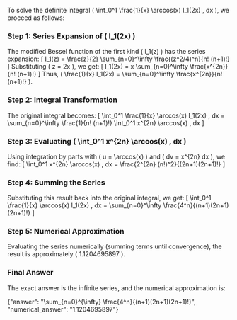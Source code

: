 


To solve the definite integral \( \int_0^1 \frac{1}{x} \arccos(x) I_1(2x) \, dx \), we proceed as follows:

### Step 1: Series Expansion of \( I_1(2x) \)
The modified Bessel function of the first kind \( I_1(z) \) has the series expansion:
\[
I_1(z) = \frac{z}{2} \sum_{n=0}^\infty \frac{(z^2/4)^n}{n! (n+1)!}
\]
Substituting \( z = 2x \), we get:
\[
I_1(2x) = x \sum_{n=0}^\infty \frac{x^{2n}}{n! (n+1)!}
\]
Thus, \( \frac{1}{x} I_1(2x) = \sum_{n=0}^\infty \frac{x^{2n}}{n! (n+1)!} \).

### Step 2: Integral Transformation
The original integral becomes:
\[
\int_0^1 \frac{1}{x} \arccos(x) I_1(2x) \, dx = \sum_{n=0}^\infty \frac{1}{n! (n+1)!} \int_0^1 x^{2n} \arccos(x) \, dx
\]

### Step 3: Evaluating \( \int_0^1 x^{2n} \arccos(x) \, dx \)
Using integration by parts with \( u = \arccos(x) \) and \( dv = x^{2n} dx \), we find:
\[
\int_0^1 x^{2n} \arccos(x) \, dx = \frac{2^{2n} (n!)^2}{(2n+1)(2n+1)!}
\]

### Step 4: Summing the Series
Substituting this result back into the original integral, we get:
\[
\int_0^1 \frac{1}{x} \arccos(x) I_1(2x) \, dx = \sum_{n=0}^\infty \frac{4^n}{(n+1)(2n+1)(2n+1)!}
\]

### Step 5: Numerical Approximation
Evaluating the series numerically (summing terms until convergence), the result is approximately \( 1.1204695897 \).

### Final Answer
The exact answer is the infinite series, and the numerical approximation is:

{"answer": "\\sum_{n=0}^{\\infty} \\frac{4^n}{(n+1)(2n+1)(2n+1)!}", "numerical_answer": "1.1204695897"}